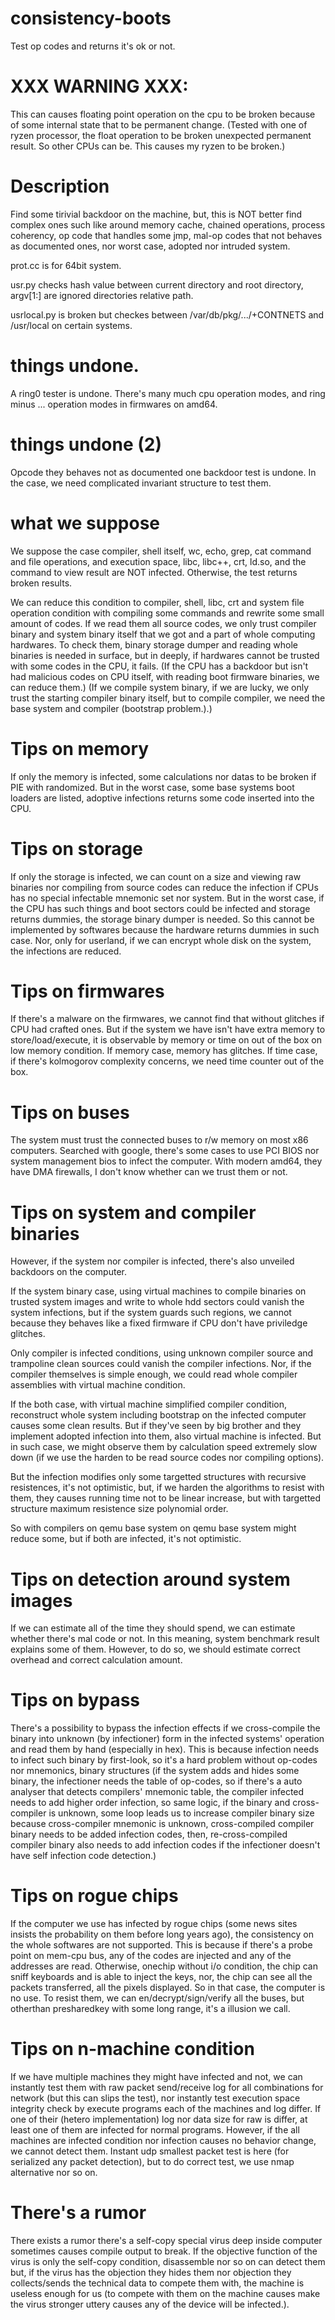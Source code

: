 # consistency-boots
Test op codes and returns it's ok or not.

# XXX WARNING XXX:
This can causes floating point operation on the cpu to be broken because of some internal state
that to be permanent change. (Tested with one of ryzen processor, the float operation to be broken
unexpected permanent result. So other CPUs can be. This causes my ryzen to be broken.)

# Description
Find some tirivial backdoor on the machine, but, this is NOT better find complex ones such like
around memory cache, chained operations, process coherency, op code that handles some jmp,
mal-op codes that not behaves as documented ones, nor worst case, adopted nor intruded system.

prot.cc is for 64bit system.

usr.py checks hash value between current directory and root directory, argv[1:] are ignored directories relative path.

usrlocal.py is broken but checkes between /var/db/pkg/.../+CONTNETS and /usr/local on certain systems.

# things undone.
A ring0 tester is undone. There's many much cpu operation modes,
and ring minus ... operation modes in firmwares on amd64.

# things undone (2)
Opcode they behaves not as documented one backdoor test is undone.
In the case, we need complicated invariant structure to test them.

# what we suppose
We suppose the case compiler, shell itself, wc, echo, grep, cat command and file operations,
and execution space, libc, libc++, crt, ld.so, and the command to view result are NOT infected.
Otherwise, the test returns broken results.

We can reduce this condition to compiler, shell, libc, crt and system file operation
condition with compiling some commands and rewrite some small amount of codes.
If we read them all source codes, we only trust compiler binary and system binary itself
that we got and a part of whole computing hardwares. To check them, binary storage dumper
and reading whole binaries is needed in surface, but in deeply, if hardwares cannot be
trusted with some codes in the CPU, it fails. (If the CPU has a backdoor but isn't had
malicious codes on CPU itself, with reading boot firmware binaries, we can reduce them.)
(If we compile system binary, if we are lucky, we only trust the starting compiler binary
itself, but to compile compiler, we need the base system and compiler (bootstrap problem.).)

# Tips on memory
If only the memory is infected, some calculations nor datas to be broken if PIE with randomized.
But in the worst case, some base systems boot loaders are listed, adoptive infections returns
some code inserted into the CPU.

# Tips on storage
If only the storage is infected, we can count on a size and viewing raw binaries nor compiling
from source codes can reduce the infection if CPUs has no special infectable mnemonic set nor
system. But in the worst case, if the CPU has such things and boot sectors could be infected
and storage returns dummies, the storage binary dumper is needed. So this cannot be implemented
by softwares because the hardware returns dummies in such case.
Nor, only for userland, if we can encrypt whole disk on the system, the infections are reduced.

# Tips on firmwares
If there's a malware on the firmwares, we cannot find that without glitches if CPU had crafted ones.
But if the system we have isn't have extra memory to store/load/execute, it is observable by
memory or time on out of the box on low memory condition.
If memory case, memory has glitches. If time case, if there's
kolmogorov complexity concerns, we need time counter out of the box.

# Tips on buses
The system must trust the connected buses to r/w memory on most x86 computers.
Searched with google, there's some cases to use PCI BIOS nor system management bios to infect the computer.
With modern amd64, they have DMA firewalls, I don't know whether can we trust them or not.

# Tips on system and compiler binaries
However, if the system nor compiler is infected, there's also unveiled backdoors on the computer.

If the system binary case, using virtual machines to compile
binaries on trusted system images and write to whole hdd sectors could vanish the system infections,
but if the system guards such regions, we cannot because they behaves like a fixed firmware if
CPU don't have priviledge glitches.

Only compiler is infected conditions, using unknown compiler source and trampoline clean sources
could vanish the compiler infections. Nor, if the compiler themselves is simple enough,
we could read whole compiler assemblies with virtual machine condition.

If the both case, with virtual machine simplified compiler condition, reconstruct whole system
including bootstrap on the infected computer causes some clean results. But if they've seen by
big brother and they implement adopted infection into them, also virtual machine is infected.
But in such case, we might observe them by calculation speed extremely slow down
(if we use the harden to be read source codes nor compiling options).

But the infection modifies only some targetted structures with recursive resistences,
it's not optimistic, but, if we harden the algorithms to resist with them, they causes
running time not to be linear increase, but with targetted structure maximum resistence
size polynomial order.

So with compilers on qemu base system on qemu base system might reduce some, but if both are infected, it's not optimistic.

# Tips on detection around system images
If we can estimate all of the time they should spend, we can estimate whether there's mal code or not. In this meaning, system benchmark result explains some of them. However, to do so, we should estimate correct overhead and correct calculation amount.

# Tips on bypass
There's a possibility to bypass the infection effects if we cross-compile the binary into unknown (by infectioner)
form in the infected systems' operation and read them by hand (especially in hex).
This is because infection needs to infect such binary by first-look, so it's a hard problem without op-codes nor mnemonics,
binary structures (if the system adds and hides some binary, the infectioner needs the table of op-codes, so if there's
a auto analyser that detects compilers' mnemonic table, the compiler infected needs to add higher order infection,
so same logic, if the binary and cross-compiler is unknown, some loop leads us to increase compiler binary size
because cross-compiler mnemonic is unknown, cross-compiled compiler binary needs to be added infection codes, then,
re-cross-compiled compiler binary also needs to add infection codes if the infectioner doesn't have self infection
code detection.)

# Tips on rogue chips
If the computer we use has infected by rogue chips (some news sites insists the probability on them before long years ago),
the consistency on the whole softwares are not supported. This is because if there's a probe point on mem-cpu bus,
any of the codes are injected and any of the addresses are read. Otherwise, onechip without i/o condition, the chip can
sniff keyboards and is able to inject the keys, nor, the chip can see all the packets transferred, all the pixels displayed.
So in that case, the computer is no use. To resist them, we can en/decrypt/sign/verify all the buses, but otherthan presharedkey
with some long range, it's a illusion we call.

# Tips on n-machine condition
If we have multiple machines they might have infected and not, we can instantly test them with raw packet send/receive log for all combinations for network (but this can slips the test), nor instantly test execution space integrity check by execute programs each of the machines and log differ.
If one of their (hetero implementation) log nor data size for raw is differ, at least one of them are infected for normal programs.
However, if the all machines are infected condition nor infection causes no behavior change, we cannot detect them.
Instant udp smallest packet test is here (for serialized any packet detection), but to do correct test, we use nmap alternative nor so on.

# There's a rumor
There exists a rumor there's a self-copy special virus deep inside computer sometimes causes compile output to break. If the objective function of the virus is only the self-copy condition, disassemble nor so on can detect them but, if the virus has the objection they hides them nor objection they collects/sends the technical data to compete them with, the machine is useless enough for us (to compete with them on the machine causes make the virus stronger uttery causes any of the device will be infected.).

